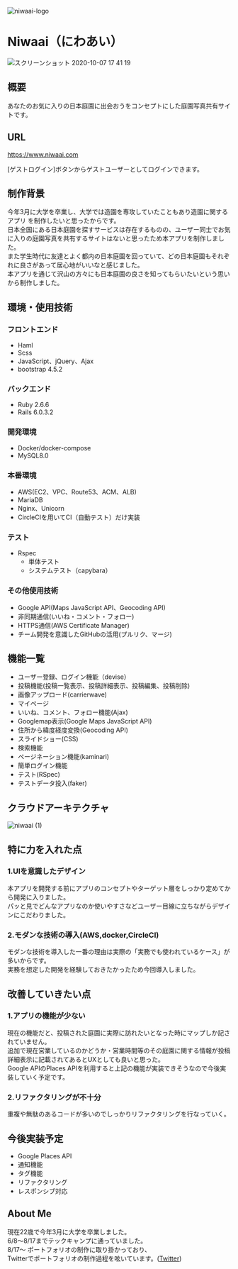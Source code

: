 ![niwaai-logo](https://user-images.githubusercontent.com/56289802/94241696-ebb18380-ff4f-11ea-86f6-fbcc9a4f2ba4.png)
# Niwaai（にわあい）
![スクリーンショット 2020-10-07 17 41 19](https://user-images.githubusercontent.com/56289802/95308106-6b324180-08c4-11eb-9f44-1a44559dd5f3.png)
## 概要
あなたのお気に入りの日本庭園に出会おうをコンセプトにした庭園写真共有サイトです。
## URL
https://www.niwaai.com

[ゲストログイン]ボタンからゲストユーザーとしてログインできます。
## 制作背景
今年3月に大学を卒業し、大学では造園を専攻していたこともあり造園に関するアプリ
を制作したいと思ったからです。<br>
日本全国にある日本庭園を探すサービスは存在するものの、ユーザー同士でお気に入りの庭園写真を共有するサイトはないと思ったため本アプリを制作しました。<br>
また学生時代に友達とよく都内の日本庭園を回っていて、どの日本庭園もそれぞれに良さがあって居心地がいいなと感じました。<br>
本アプリを通じて沢山の方々にも日本庭園の良さを知ってもらいたいという思いから制作しました。
## 環境・使用技術
### フロントエンド
  - Haml
  - Scss
  - JavaScript、jQuery、Ajax
  - bootstrap 4.5.2
### バックエンド
  - Ruby 2.6.6
  - Rails 6.0.3.2
### 開発環境
  - Docker/docker-compose
  - MySQL8.0
### 本番環境
  - AWS(EC2、VPC、Route53、ACM、ALB)
  - MariaDB
  - Nginx、Unicorn
  - CircleCIを用いてCI（自動テスト）だけ実装
### テスト
  - Rspec
    - 単体テスト
    - システムテスト（capybara）
### その他使用技術
  - Google API(Maps JavaScript API、Geocoding API)
  - 非同期通信(いいね・コメント・フォロー)
  - HTTPS通信(AWS Certificate Manager)
  - チーム開発を意識したGitHubの活用(プルリク、マージ)
## 機能一覧
- ユーザー登録、ログイン機能（devise）
- 投稿機能(投稿一覧表示、投稿詳細表示、投稿編集、投稿削除)
- 画像アップロード(carrierwave)
- マイページ
- いいね、コメント、フォロー機能(Ajax)
- Googlemap表示(Google Maps JavaScript API)
- 住所から緯度経度変換(Geocoding API)
- スライドショー(CSS)
- 検索機能
- ページネーション機能(kaminari)
- 簡単ログイン機能
- テスト(RSpec)
- テストデータ投入(faker)
## クラウドアーキテクチャ
![niwaai (1)](https://user-images.githubusercontent.com/56289802/95600491-332a2a80-0a8d-11eb-97b1-5eb47099b8bd.jpg)
## 特に力を入れた点
### 1.UIを意識したデザイン
本アプリを開発する前にアプリのコンセプトやターゲット層をしっかり定めてから開発に入りました。<br>
パッと見でどんなアプリなのか使いやすさなどユーザー目線に立ちながらデザインにこだわりました。
### 2.モダンな技術の導入(AWS,docker,CircleCI)
モダンな技術を導入した一番の理由は実際の「実務でも使われているケース」が多いからです。<br>
実務を想定した開発を経験しておきたかったため今回導入しました。
## 改善していきたい点
### 1.アプリの機能が少ない
現在の機能だと、投稿された庭園に実際に訪れたいとなった時にマップしか記されていません。<br>
追加で現在営業しているのかどうか・営業時間等のその庭園に関する情報が投稿詳細表示に記載されてあるとUXとしても良いと思った。<br>
Google APIのPlaces APIを利用すると上記の機能が実装できそうなので今後実装していく予定です。
### 2.リファクタリングが不十分
重複や無駄のあるコードが多いのでしっかりリファクタリングを行なっていく。
## 今後実装予定
- Google Places API
- 通知機能
- タグ機能
- リファクタリング
- レスポンシブ対応
## About Me
現在22歳で今年3月に大学を卒業しました。<br>
6/8〜8/17までテックキャンプに通っていました。<br>
8/17〜 ポートフォリオの制作に取り掛かっており、<br>
Twitterでポートフォリオの制作過程を呟いています。([Twitter](https://twitter.com/arfaben__5816))